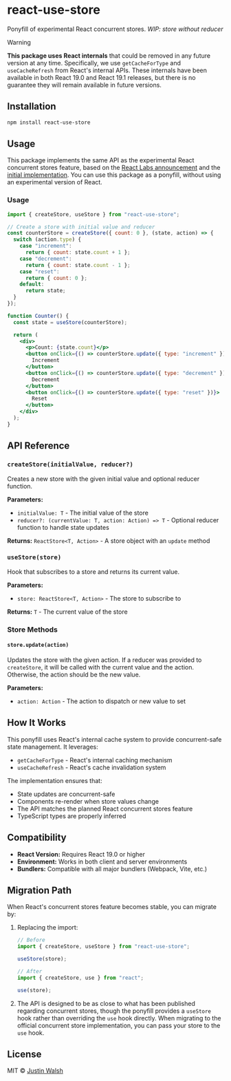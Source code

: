 # react-use-store

Ponyfill of experimental React concurrent stores.
_WIP: store without reducer_

> [!WARNING]
> **This package uses React internals** that could be removed in any future version at any time. Specifically, we use `getCacheForType` and `useCacheRefresh` from React's internal APIs. These internals have been available in both React 19.0 and React 19.1 releases, but there is no guarantee they will remain available in future versions.

## Installation

```bash
npm install react-use-store
```

## Usage

This package implements the same API as the experimental React concurrent stores feature, based on the [React Labs announcement](https://react.dev/blog/2025/04/23/react-labs-view-transitions-activity-and-more#concurrent-stores) and the [initial implementation](https://github.com/facebook/react/pull/33215). You can use this package as a ponyfill, without using an experimental version of React.

### Usage

```jsx
import { createStore, useStore } from "react-use-store";

// Create a store with initial value and reducer
const counterStore = createStore({ count: 0 }, (state, action) => {
  switch (action.type) {
    case "increment":
      return { count: state.count + 1 };
    case "decrement":
      return { count: state.count - 1 };
    case "reset":
      return { count: 0 };
    default:
      return state;
  }
});

function Counter() {
  const state = useStore(counterStore);

  return (
    <div>
      <p>Count: {state.count}</p>
      <button onClick={() => counterStore.update({ type: "increment" })}>
        Increment
      </button>
      <button onClick={() => counterStore.update({ type: "decrement" })}>
        Decrement
      </button>
      <button onClick={() => counterStore.update({ type: "reset" })}>
        Reset
      </button>
    </div>
  );
}
```

## API Reference

### `createStore(initialValue, reducer?)`

Creates a new store with the given initial value and optional reducer function.

**Parameters:**

- `initialValue: T` - The initial value of the store
- `reducer?: (currentValue: T, action: Action) => T` - Optional reducer function to handle state updates

**Returns:** `ReactStore<T, Action>` - A store object with an `update` method

### `useStore(store)`

Hook that subscribes to a store and returns its current value.

**Parameters:**

- `store: ReactStore<T, Action>` - The store to subscribe to

**Returns:** `T` - The current value of the store

### Store Methods

#### `store.update(action)`

Updates the store with the given action. If a reducer was provided to `createStore`, it will be called with the current value and the action. Otherwise, the action should be the new value.

**Parameters:**

- `action: Action` - The action to dispatch or new value to set

## How It Works

This ponyfill uses React's internal cache system to provide concurrent-safe state management. It leverages:

- `getCacheForType` - React's internal caching mechanism
- `useCacheRefresh` - React's cache invalidation system

The implementation ensures that:

- State updates are concurrent-safe
- Components re-render when store values change
- The API matches the planned React concurrent stores feature
- TypeScript types are properly inferred

## Compatibility

- **React Version:** Requires React 19.0 or higher
- **Environment:** Works in both client and server environments
- **Bundlers:** Compatible with all major bundlers (Webpack, Vite, etc.)

## Migration Path

When React's concurrent stores feature becomes stable, you can migrate by:

1. Replacing the import:

   ```jsx
   // Before
   import { createStore, useStore } from "react-use-store";

   useStore(store);

   // After
   import { createStore, use } from "react";

   use(store);
   ```

2. The API is designed to be as close to what has been published regarding concurrent stores, though the ponyfill provides a `useStore` hook rather than overriding the `use` hook directly. When migrating to the official concurrent store implementation, you can pass your store to the `use` hook.

## License

MIT © [Justin Walsh]()
